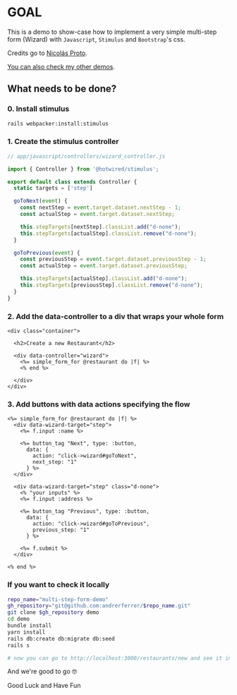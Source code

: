 # GOAL

This is a demo to show-case how to implement a very simple multi-step form (Wizard) with `Javascript`, `Stimulus` and `Bootstrap`'s css.

Credits go to [Nicolás Proto](https://github.com/nicoproto).

[You can also check my other demos](https://github.com/andrerferrer/dedemos/blob/master/README.md#ded%C3%A9mos).

## What needs to be done?

### 0. Install stimulus
```sh
rails webpacker:install:stimulus
```

### 1. Create the stimulus controller
```js
// app/javascript/controllers/wizard_controller.js

import { Controller } from '@hotwired/stimulus';

export default class extends Controller {
  static targets = ['step']

  goToNext(event) {
    const nextStep = event.target.dataset.nextStep - 1;
    const actualStep = event.target.dataset.nextStep;

    this.stepTargets[nextStep].classList.add("d-none");
    this.stepTargets[actualStep].classList.remove("d-none");
  }

  goToPrevious(event) {
    const previousStep = event.target.dataset.previousStep - 1;
    const actualStep = event.target.dataset.previousStep;

    this.stepTargets[actualStep].classList.add("d-none");
    this.stepTargets[previousStep].classList.remove("d-none");
  }
}
```

### 2. Add the data-controller to a div that wraps your whole form
```erb
<div class="container">

  <h2>Create a new Restaurant</h2>

  <div data-controller="wizard">
    <%= simple_form_for @restaurant do |f| %>
    <% end %>

  </div>
</div>
```

### 3. Add buttons with data actions specifying the flow
```erb
<%= simple_form_for @restaurant do |f| %>
  <div data-wizard-target="step">
    <%= f.input :name %>

    <%= button_tag "Next", type: :button,
      data: {
        action: "click->wizard#goToNext",
        next_step: "1"
      } %>
  </div>

  <div data-wizard-target="step" class="d-none">
    <% "your inputs" %>
    <%= f.input :address %>

    <%= button_tag "Previous", type: :button,
      data: {
        action: "click->wizard#goToPrevious",
        previous_step: "1"
      } %>

    <%= f.submit %>
  </div>

<% end %>
```

### If you want to check it locally
```sh
repo_name="multi-step-form-demo"
gh_repository="git@github.com:andrerferrer/$repo_name.git"
git clone $gh_repository demo
cd demo
bundle install
yarn install
rails db:create db:migrate db:seed
rails s

# now you can go to http://localhost:3000/restaurants/new and see it in action
```

And we're good to go 🤓

Good Luck and Have Fun
